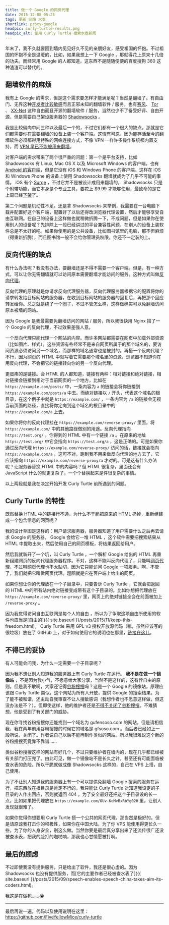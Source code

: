 ```yaml
---
title: 做一个 Google 的网页代理
date: 2015-12-08 05:25
tags: 更新 网络 水表
shortlink: proxy-google
headpic: curly-turtle-results.png
headpic_alt: 使用 Curly Turtle 搜索水表新闻
---
```


年末了，我不久就要回到墙内见见好久不见的亲朋好友，感受祖国的怀抱。不过祖国的怀抱不全是温暖的，比如，如果我想上一下 Google ，那就得花上原来十几倍的功夫。而经常用 Google 的人都知道，这东西不是随随便便的百度搜狗 360 这种渣渣可以替代的。

<!--more-->

## 翻墙软件的麻烦

我有上 Google 的需求，但是这个需求要怎样才能满足呢？当然是翻墙了。有自由门、无界这种[开发者比较敏感](https://zh.wikipedia.org/wiki/%E6%B3%95%E8%BD%AE%E5%8A%9F)而且正邪未知的翻墙软件 / 服务，也有[赛风](https://psiphon.ca/)、 [Tor](https://www.torproject.org/) 、 [XX-Net](https://github.com/XX-net/XX-Net) 这种自由而且开源的翻墙软件 / 服务，当然也少不了备受好评、自由开源，但是需要自己架设服务器的 [Shadowsocks](https://github.com/Long-live-shadowsocks/shadowsocks) 。

我是比较偏向中间三种以及最后一个的，不过它们都有一个很大的缺点，那就是它们都需要你在需要翻墙的设备上装一个客户端。这情有可原，因为能存活至今的翻墙软件必须都得用特殊的网络连接方式，不像 VPN 一样许多操作系统都内置支持，而 [VPN 早已不能被用来翻墙](http://chinadigitaltimes.net/chinese/2015/01/%E5%A5%87%E5%AE%A2%E8%B5%84%E8%AE%AF%EF%BD%9C%E4%B8%AD%E5%9B%BD%E5%9C%A8%E5%8D%8F%E8%AE%AE%E5%B1%82%E9%9D%A2%E4%B8%8A%E5%B1%8F%E8%94%BD%E5%A4%96%E5%9B%BDvpn%E6%9C%8D%E5%8A%A1/)。

对客户端的需求带来了两个很严重的问题：第一个是平台支持，比如 Shadowsocks 有 Linux, Mac OS X 以及 Microsoft Windows 的客户端，也有 [Android 的客户端](https://play.google.com/store/apps/details?id=com.github.shadowsocks)，但是它没有 iOS 和 Windows Phone 的客户端。这样在 iOS 和 Windows Phone 的设备上使用 Shadowsocks 翻墙就成为了几乎不可能的事情。 iOS 有个 [Surge](https://g.owind.com/surge-the-missing-tool-for-ios/) ，不过它并不是被设计成用来翻墙的， Shadowsocks 只是个附带功能，而它本身是个专业工具，要花上 $9.99 才能够使用，最致命的是它上周已经[下架](http://techcrunch.cn/2015/12/04/no-surge-in-app-store/)了。

第二个问题是机动性不足。还是拿 Shadowsocks 来举例，我需要在一台电脑下载并配置好这个客户端，配置好了以后还得改浏览器代理设置，然后才能够享受自由互联网。在自己的设备上这样做也就稍微折腾一下，不成问题，但是如果你在使用别人的设备呢？先排除上一段已经讲过的平台兼容性问题，在别人的设备上装软件总是不太好的吧。如果你使用的是公共设备，比如图书馆里的电脑，那不但麻烦（得重新折腾），而且图书馆一般不会给你管理员权限，你还不一定装的上。

## 反向代理的缺点

有什么办法呢？我没有办法，要翻墙还是不得不需要一个客户端。但是，有一种方式，可以让你无需翻墙就可以访问原本需要翻墙才能访问的服务。这种方式叫做[反向代理](https://zh.wikipedia.org/wiki/%E5%8F%8D%E5%90%91%E4%BB%A3%E7%90%86)。

反向代理的原理就是你请求反向代理服务器，反向代理服务器根据它的配置将你的请求转发给目标网站的服务器，在收到目标网站的服务器的回复后，再把那个回应转发给你。总之就是绕了一个圈子，不过不管怎么样，这样做确实可以免翻墙访问原本被墙的网站。

因为 Google 是我最需要免翻墙访问的网站 / 服务，所以我很快用 Nginx 搭了一个 Google 的反向代理，不过效果差强人意。

一个反向代理只能代理一个网站的内容。而许多网站都需要在网页中加载外部资源（比如图片、样式），这些资源有些经常不是来自网页所属于的那个域名的，要访问资源必须访问另一个域名，而那样的域名通常也是被封的。再搭一个反向代理？不行，因为网页的 HTML 中就写着它需要那个域名里的资源，浏览器不知道你在用反向代理，不会把它的链接转向你的另一个反向代理。

更蛋疼的是链接。会 HTML 的人都知道，链接有两种：相对链接和绝对链接，相对链接会链接到相对于当前网页的一个地方，比如在 `https://example.com/posts/` 中，一条内容为 `a` 的链接会将你链接到 `https://example.com/posts/a` 中去。而绝对链接以 `/` 开头，代表这个域名的根目录，在这个例子中就是 `https://example.com/` ，一条内容为 `/a` 的链接会无视当前页面的路径，直接将你定向到这个域名的根目录中的 `https://example.com/a` 上去。

如果你将你的反向代理挂在 `https://example.com/reverse-proxy/` 里面，将 `https://example.com/` 中的其他路径做别的用途。反向代理指向 `https://test.org/` ，你得到的 HTML 中有一个链接 `/a` 。在原来的地址 `https://test.org/` 中它会指向 `https://test.org/a` ，这是正确的。可是如果你通过反向代理 `https://example.com/reverse-proxy/` 访问的话，链接就会指向 `https://example.com/a` ，这可不对，跑到我不用来做反向代理的地方去了，它应该指向 `https://example.com/reverse-proxy/a` 才对的。可是这有什么办法呢？让服务器替换 HTML 中的内容吗？但 HTML 很复杂，里面还会有 JavaScript 什么的就更复杂了，一个个替换起来是件很复杂的事情。

以上两段就是我在决定开始开发 Curly Turtle 前所遇到的问题。

## Curly Turtle 的特性

既然替换 HTML 中的链接行不通，为什么不干脆把原来的 HTML 扔掉，重新组建成一个包含信息的网页呢？

我的设计草图是这样的：用户请求服务器，服务器知道了用户需要什么之后再去请求 Google 的服务器， Google 会给它一堆 HTML ，这个软件需要把搜索结果从 HTML 中提取出来，然后使用自己的网页模板，将结果返回给用户。

然后我就新开了一个坑，叫 Curly Turtle ，一个解析 Google 给出的 HTML 再重新组建网页的反向代理服务器程序。不对，这样不能叫反向代理了，只能叫[网页代理](https://zh.wikipedia.org/wiki/%E7%BD%91%E9%A1%B5%E4%BB%A3%E7%90%86)，不过叫网页代理也不太贴切，因为它只能访问 Google 一项服务。啊，不管了，我们就把它叫做网页代理。题图就是它在客户端上给出的网页。

如果你想让你的代理放在一个子目录中，只要告诉 Curly Turtle ，它就会把返回的 HTML 中的所有站内绝对链接变成带有这个子目录的。比如你想把代理放在 `https://example.com/reverse-proxy/` 里，网页上的绝对链接全会在前面被加上 `/reverse-proxy` 。

因为我觉得访问自由互联网是每个人的自由 ，所以为了争取这项自由所使用的软件也应当是[自由的]({{ site.baseurl }}/posts/2015/11/keep-this-freedom.html)。 Curly Turtle 采用 GPL v3 授权开放源代码（嘛，虽然应该写的很垃圾）放在了 GitHub 上，对于如何使用它的说明也在那里，[链接在这儿](https://github.com/FiveYellowMice/curly-turtle)。

## 不得已的妥协

有人可能会问我，为什么一定需要一个子目录呢？

因为我不想让别人知道我的服务器上有 Curly Turtle 在运行。 **我不是在做一个镜像站** ，不是因为我小气，不愿意给大家分享，当然不是这样的，这有悖自由的原则。但是我不敢啊，大家还记得[谷粉搜搜](http://gfsoso.com)吗？这是一个 Google 的镜像站，原理应该跟 Curly Turtle 类似，这个网站为所有人开放，提供 Google 的搜索结果。为了能不被和谐，还主动自我审查不让人搜敏感词（我想作者也不愿意这样做，但这没办法是不？）。但即使这样，他的维护者还是[不得不关闭了谷粉搜搜](http://www.yumuji.com/4523/)。不难猜想，他是受到了有关部门的威胁。

现在你寻找谷粉搜搜你还能找到一个域名为 gufensoso.com 的网站，但是请相信我，我在两年前用谷粉搜搜的时候它的域名是 gfsoso.com 。而后者已经如上一段所说，关闭了。作者说自己以后不能再制作类似的网站。所以我很难说这个新的谷粉搜搜究竟靠不靠谱……

类似谷粉搜搜这样的网站有好几个，不过只要维护者在墙内的，现在几乎都已经被有关部门打压完了。由此可见，做一个镜像站不是长久之计，甚至还有可能面临被查水表的危险。所以干脆就做成像 Shadowsocks 这样的，自己在 VPS 上搭，自己使用。

为了不让别人知道我的服务器上有一个可以提供免翻墙 Google 搜索的服务在运行，把东西放在根目录是肯定不行的。我只能让 Curly Turtle 对知道我设定的子目录的人作出回应，否则就返回 404 。为了安全最好还把这个子目录设的长一点，比如如果把代理放在 `https://example.com/OUv-KeMvBxRbYg02H` 里，让别人发现就很难了。

如果你觉得你想要用 Curly Turtle 搭一个公共的网页代理，那当然是极好的。但是请原谅我打击你的积极性，如果你在中国大陆，为了你 VPS 能使用得更长久一些，为了你的人身安全，别这么做。当然你要是最后真分享出来了还流传很广还没被查水表，把我的脸打的啪啪响，那我也心甘情愿被打啊。

## 最后的顾虑

不过即使我没有提供服务，只是给出了软件，我还是很心虚的。因为 Shadowsocks 也没有提供服务，而[它的主要作者已经被查水表了]({{ site.baseurl }}/posts/2015/09/speech-enables-speech-china-takes-aim-its-coders.html)。

~~我这是在做死……~~:sob:

-----------

最后再说一遍，代码以及使用说明在这里： <https://github.com/FiveYellowMice/curly-turtle>
